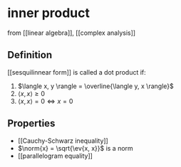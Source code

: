 # inner product
from [[linear algebra]], [[complex analysis]]

## Definition
[[sesquilinnear form]] is called a dot product if:
1. $\langle x, y \rangle = \overline{\langle y, x \rangle}$
2. $\langle x, x \rangle \geq 0$
3. $\langle x, x \rangle = 0 \Leftrightarrow x = 0$

## Properties
- [[Cauchy-Schwarz inequality]]
- $\norm{x} = \sqrt{\ev{x, x}}$ is a norm
- [[parallelogram equality]]